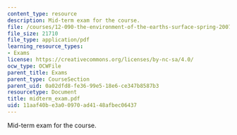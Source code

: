 ```yaml
---
content_type: resource
description: Mid-term exam for the course.
file: /courses/12-090-the-environment-of-the-earths-surface-spring-2007/11aaf40be3a00970ad4148afbec06437_midterm_exam.pdf
file_size: 21710
file_type: application/pdf
learning_resource_types:
- Exams
license: https://creativecommons.org/licenses/by-nc-sa/4.0/
ocw_type: OCWFile
parent_title: Exams
parent_type: CourseSection
parent_uid: 0a02dfd8-fe36-99e5-18e6-ce347b8587b3
resourcetype: Document
title: midterm_exam.pdf
uid: 11aaf40b-e3a0-0970-ad41-48afbec06437
---
```

Mid-term exam for the course.